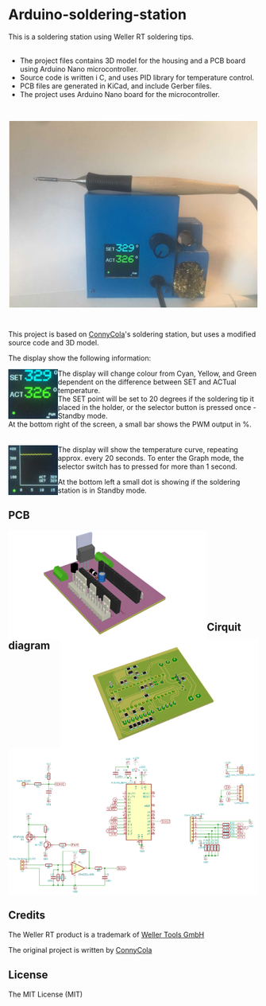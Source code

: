 # Arduino-soldering-station
This is a soldering station using Weller RT soldering tips. <br/><br/>
- The project files contains 3D model for the housing and a PCB board using Arduino Nano microcontroller.<br/>
- Source code is written i C, and uses PID library for temperature control.<br/>
- PCB files are generated in KiCad, and include Gerber files.<br/>
- The project uses Arduino Nano board for the microcontroller.<br/>
<br/>

<p align="center">
  <img align="center" width="500" src="Soldering%20Station.png">
</p>

<br/>

This project is based on [ConnyCola](https://github.com/ConnyCola/SolderingStation/tree/master/3D)'s soldering station, but uses a modified source code and 3D model.

The display show the following information:

<img align="left" width="100" height="100" src="SET_ST.png">
The display will change colour from Cyan, Yellow, and Green dependent on the difference between SET and ACTual temperature. 
<br/>
The SET point will be set to 20 degrees if the soldering tip it placed in the holder, or the selector button is pressed once - Standby mode.<br/>
At the bottom right of the screen, a small bar shows the PWM output in %. 
<br/><br/><br/>

<img align="left" width="100" height="100" src="Grapth_ST.png">
The display will show the temperature curve, repeating approx. every 20 seconds. To enter the Graph mode, the selector switch has to pressed for more than 1 second.

At the bottom left a small dot is showing if the soldering station is in Standby mode.

## PCB

<img align="left" width="400" src="SolderPCBtop.png">
<img align="right" width="400" src="SolderPCBbottom.png">
<br/><br/><br/><br/><br/><br/><br/><br/><br/>

## Cirquit diagram

<img align="center" width="700" src="Cirquit%20diagram.png">

## Credits

The Weller RT product is a trademark of [Weller Tools GmbH](https://www.weller-tools.com/index.html)

The original project is written by [ConnyCola](https://github.com/ConnyCola/SolderingStation/tree/master/3D)

## License

The MIT License (MIT)
